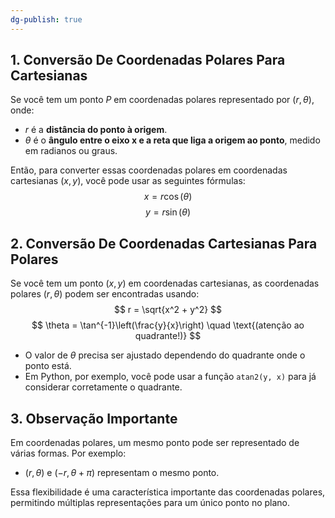 ```yaml
---
dg-publish: true
---
```

## 1. Conversão De Coordenadas Polares Para Cartesianas

Se você tem um ponto $P$ em coordenadas polares representado por $(r, \theta)$, onde:

- $r$ é a **distância do ponto à origem**.
- $\theta$ é o **ângulo entre o eixo x e a reta que liga a origem ao ponto**, medido em radianos ou graus.

Então, para converter essas coordenadas polares em coordenadas cartesianas $(x, y)$, você pode usar as seguintes fórmulas:
$$
x = r \cos(\theta) 
$$$$
y = r \sin(\theta)
$$
## 2. Conversão De Coordenadas Cartesianas Para Polares

Se você tem um ponto $(x, y)$ em coordenadas cartesianas, as coordenadas polares $(r, \theta)$ podem ser encontradas usando:
$$
r = \sqrt{x^2 + y^2}
$$$$
\theta = \tan^{-1}\left(\frac{y}{x}\right) \quad \text{(atenção ao quadrante!)} 
$$
- O valor de $\theta$ precisa ser ajustado dependendo do quadrante onde o ponto está.
- Em Python, por exemplo, você pode usar a função `atan2(y, x)` para já considerar corretamente o quadrante.

## 3. Observação Importante

Em coordenadas polares, um mesmo ponto pode ser representado de várias formas. Por exemplo:

- $(r, \theta)$ e $(-r, \theta + \pi)$ representam o mesmo ponto.

Essa flexibilidade é uma característica importante das coordenadas polares, permitindo múltiplas representações para um único ponto no plano.
